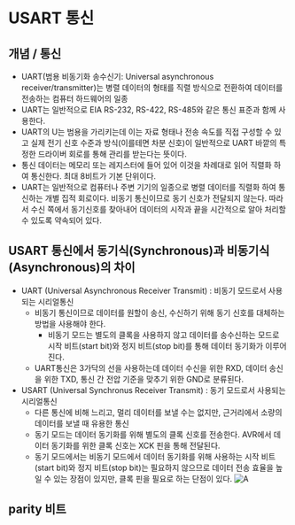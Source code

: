 USART 통신
==========
개념 / 통신
----------------
* UART(범용 비동기화 송수신기: Universal asynchronous receiver/transmitter)는 병렬 데이터의 형태를 직렬 방식으로 전환하여 데이터를 전송하는 컴퓨터 하드웨어의 일종
* UART는 일반적으로 EIA RS-232, RS-422, RS-485와 같은 통신 표준과 함께 사용한다.
* UART의 U는 범용을 가리키는데 이는 자료 형태나 전송 속도를 직접 구성할 수 있고 실제 전기 신호 수준과 방식(이를테면 차분 신호)이 일반적으로 UART 바깥의 특정한 드라이버 회로를 통해 관리를 받는다는 뜻이다.
* 통신 데이터는 메모리 또는 레지스터에 들어 있어 이것을 차례대로 읽어 직렬화 하여 통신한다. 최대 8비트가 기본 단위이다.
* UART는 일반적으로 컴퓨터나 주변 기기의 일종으로 병렬 데이터를 직렬화 하여 통신하는 개별 집적 회로이다. 비동기 통신이므로 동기 신호가 전달되지 않는다. 따라서 수신 쪽에서 동기신호를 찾아내어 데이터의 시작과 끝을 시간적으로 알아 처리할 수 있도록 약속되어 있다.

USART 통신에서 동기식(Synchronous)과 비동기식(Asynchronous)의 차이
-----------------
* UART (Universal Asynchronous Receiver Transmit) : 비동기 모드로서 사용되는 시리얼통신
  * 비동기 통신이므로 데이터를 원할이 송신, 수신하기 위해 동기 신호를 대체하는 방법을 사용해야 한다.
    * 비동기 모드는 별도의 클록을 사용하지 않고 데이터를 송수신하는 모드로 시작 비트(start bit)와 정지 비트(stop bit)를 통해 데이터 동기화가 이루어진다.
  * UART통신은 3가닥의 선을 사용하는데 데이터 수신을 위한 RXD, 데이터 송신을 위한 TXD, 통신 간 전압 기준을 맞추기 위한 GND로 분류된다.
* USART (Universal Synchronus Receiver Transmit) : 동기 모드로서 사용되는 시리얼통신
  * 다른 통신에 비해 느리고, 멀리 데이터를 보낼 수는 없지만, 근거리에서 소량의 데이터를 보낼 때 유용한 통신
  * 동기 모드는 데이터 동기화를 위해 별도의 클록 신호를 전송한다. AVR에서 데이터 동기화를 위한 클록 신호는 XCK 핀을 통해 전달된다.
  * 동기 모드에서는 비동기 모드에서 데이터 동기화를 위해 사용하는 시작 비트(start bit)와 정지 비트(stop bit)는 필요하지 않으므로 데이터 전송 효율을 높일 수 있는 장점이 있지만, 클록 핀을 필요로 하는 단점이 있다.
![A](C:\Users\DSM2018\Desktop\여러가지\잡.jpg)

parity 비트
----------------
